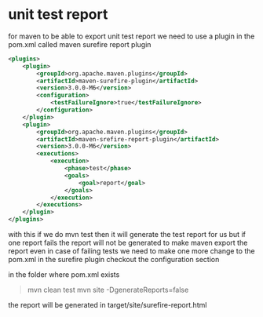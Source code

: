 # unit test report
for maven to be able to export unit test report we need to use a plugin in the pom.xml
called maven surefire report plugin 
```xml
<plugins>
	<plugin>
		<groupId>org.apache.maven.plugins</groupId>
		<artifactId>maven-surefire-plugin</artifactId>
		<version>3.0.0-M6</version>
		<configuration>
			<testFailureIgnore>true</testFailureIgnore>
		</configuration>
	</plugin>
	<plugin>
		<groupId>org.apache.maven.plugins</groupId>
		<artifactId>maven-srefire-report-plugin</artifactId>
		<version>3.0.0-M6</version>
		<executions>
			<execution>
				<phase>test</phase>
				<goals>
					<goal>report</goal>
				</goals>
			</execution>
		</executions>
	</plugin>
</plugins>
```

with this if we do mvn test then it will generate the test report for us 
but if one report fails the report will not be generated 
to make maven export the report even in case of failing tests we need to make one more change to the pom.xml
in the surefire plugin checkout the configuration section

in the folder where pom.xml exists
>mvn clean test
>mvn site -DgenerateReports=false

the report will be generated in target/site/surefire-report.html